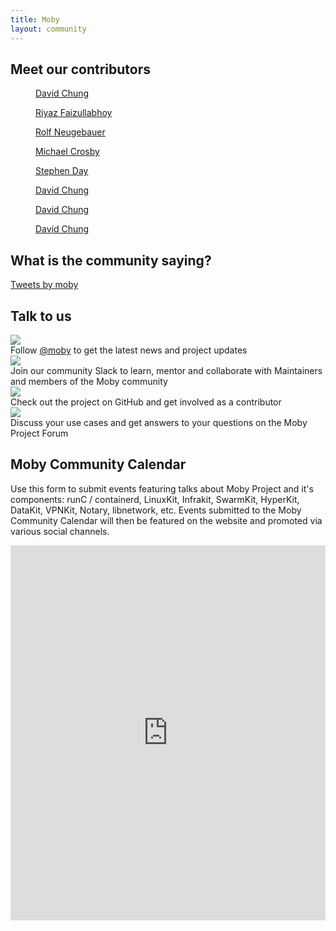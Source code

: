 ```yaml
---
title: Moby
layout: community
---
```

 
	
<section class="contributor-grid flex">
    <div class="container">
      <h2>Meet our contributors</h2>
      <div class="row">
        <div class="col">
          <a href="https://github.com/chungers" target="_blank" class="flex-item">
              <figure class="u-1">
                <figcaption><i class="fa fa-github" aria-hidden="true"></i> David Chung</figcaption>
              </figure>
            </a>
        </div>
        <div class="col">
          <a href="https://github.com/riyazdf" target="_blank" class="flex-item">
              <figure class="u-2">
                <figcaption><i class="fa fa-github" aria-hidden="true"></i> Riyaz Faizullabhoy</figcaption>
              </figure>
            </a>
        </div>
        <div class="col">
          <a href="https://github.com/rn" target="_blank" class="flex-item">
              <figure class="u-3">
                <figcaption><i class="fa fa-github" aria-hidden="true"></i> Rolf Neugebauer</figcaption>
              </figure>
            </a>
        </div>
        <div class="col">
          <a href="https://github.com/crosbymichael" target="_blank" class="flex-item">
              <figure class="u-4">
                <figcaption><i class="fa fa-github" aria-hidden="true"></i> Michael Crosby</figcaption>
              </figure>
            </a>
        </div>
        <div class="col">
          <a href="hhttps://github.com/stevvooe" target="_blank" class="flex-item">
              <figure class="u-5">
                <figcaption><i class="fa fa-github" aria-hidden="true"></i> Stephen Day</figcaption>
              </figure>
            </a>
        </div>
        <div class="col">
          <a href="https://github.com/chungers" target="_blank" class="flex-item">
              <figure class="u-6">
                <figcaption><i class="fa fa-github" aria-hidden="true"></i> David Chung</figcaption>
              </figure>
            </a>
        </div>
        <div class="col">
          <a href="https://github.com/chungers" target="_blank" class="flex-item">
              <figure class="u-7">
                <figcaption><i class="fa fa-github" aria-hidden="true"></i> David Chung</figcaption>
              </figure>
            </a>
        </div>
        <div class="col">
          <a href="https://github.com/chungers" target="_blank" class="flex-item">
              <figure class="u-8">
                <figcaption><i class="fa fa-github" aria-hidden="true"></i> David Chung</figcaption>
              </figure>
            </a>
        </div>
      </div>
  </div>
</section>

<!-- <section>
  <iframe width="560" height="315" src="https://www.youtube.com/embed/videoseries?list=PLkA60AVN3hh_eRYZIlUEYQFNN69iulTAk" frameborder="0" allowfullscreen></iframe>
</section>  
 -->

<section class="section-community">
   <div class="container">
      <h2>What is the community saying?</h2>
      <div class="twitter">
         <a class="twitter-timeline" href="https://twitter.com/moby">Tweets by moby</a> <script async src="//platform.twitter.com/widgets.js" charset="utf-8"></script>
      </div>
   </div>
</section>
<div class="strip-2">
   <div class="container">
      <section class="section-talk-to-us">
         <h2>Talk to us</h2>
         <div class="row">
            <div class="col-lg-3 block center">
               <div class="social-icon">
                  <img src="/images/twitter.svg">
               </div>
               Follow <a href="#">@moby</a> to get the latest news and project updates 
            </div>
            <div class="col-lg-3 block center">
               <div class="social-icon">
                  <img src="/images/slack.svg">
               </div>
               Join our community Slack to learn, mentor and collaborate with Maintainers and members of the Moby community
            </div>
            <div class="col-lg-3 block center">
               <div class="social-icon">
                  <img src="/images/github.svg">
               </div>
               Check out the project on GitHub and get involved as a contributor
            </div>
            <div class="col-lg-3 block center">
               <div class="social-icon">
                  <img src="/images/discourse.jpg">
               </div>
               Discuss your use cases and get answers to your questions on the Moby Project Forum 
            </div>
         </div>
      </section>
   </div>
</div>
<section class="section-calendar">
   <div class="container">
      <h2>Moby Community Calendar</h2>
      <p>Use this form to submit events featuring talks about Moby Project and it's components: runC / containerd, LinuxKit, Infrakit, SwarmKit, HyperKit, DataKit, VPNKit, Notary, libnetwork, etc.
         Events submitted to the Moby Community Calendar will then be featured on the website and promoted via various social channels.
      </p>
      <div class="calendar">
         <iframe src="https://calendar.google.com/calendar/embed?src=docker.com_t5cno8bhbtjkdle3o6a0qjdtus%40group.calendar.google.com&ctz=America/Los_Angeles" style="border: 0" width="100%" height="600" frameborder="0" scrolling="no"></iframe>
      </div>
   </div>
</section>

